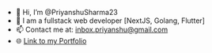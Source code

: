 - 👋 Hi, I’m @PriyanshuSharma23
- 👀 I am a fullstack web developer \[NextJS, Golang, Flutter] 
- 📫 Contact me at: <email>inbox.priyanshu@gmail.com</email>
- 🌐 [Link to my Portfolio](https://priyanshusharma23.netlify.app) 


 

<!---
PriyanshuSharma23/PriyanshuSharma23 is a ✨ special ✨ repository because its `README.md` (this file) appears on your GitHub profile.
You can click the Preview link to take a look at your changes.
--->
